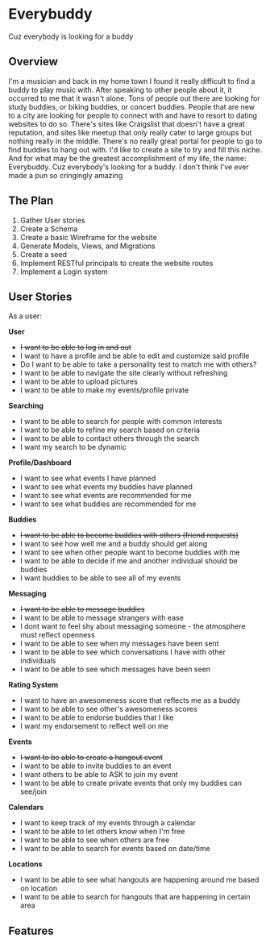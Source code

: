 # Everybuddy
Cuz everybody is looking for a buddy

## Overview

I'm a musician and back in my home town I found it really difficult to find a buddy to play music with.  After speaking to other people about it, it occurred to me that it wasn't alone.  Tons of people out there are looking for study buddies, or biking buddies, or concert buddies.  People that are new to a city are looking for people to connect with and have to resort to dating websites to do so.  There's sites like Craigslist that doesn't have a great reputation, and sites like meetup that only really cater to large groups but nothing really in the middle.  There's no really great portal for people to go to find buddies to hang out with.  I'd like to create a site to try and fill this niche.  And for what may be the greatest accomplishment of my life, the name: Everybuddy.  Cuz everybody's looking for a buddy.  I don't think I've ever made a pun so cringingly amazing

## The Plan

1. Gather User stories
2. Create a Schema
3. Create a basic Wireframe for the website
4. Generate Models, Views, and Migrations
5. Create a seed
6. Implement RESTful principals to create the website routes
7. Implement a Login system

## User Stories

As a user:

**User**
- ~~I want to be able to log in and out~~
- I want to have a profile and be able to edit and customize said profile
- Do I want to be able to take a personality test to match me with others?
- I want to be able to navigate the site clearly without refreshing
- I want to be able to upload pictures
- I want to be able to make my events/profile private

**Searching**
- I want to be able to search for people with common interests
- I want to be able to refine my search based on criteria
- I want to be able to contact others through the search
- I want my search to be dynamic

**Profile/Dashboard**
- I want to see what events I have planned
- I want to see what events my buddies have planned
- I want to see what events are recommended for me
- I want to see what buddies are recommended for me

**Buddies**
- ~~I want to be able to become buddies with others (friend requests)~~
- I want to see how well me and a buddy should get along
- I want to see when other people want to become buddies with me
- I want to be able to decide if me and another individual should be buddies
- I want buddies to be able to see all of my events

**Messaging**
- ~~I want to be able to message buddies~~
- I want to be able to message strangers with ease
- I dont want to feel shy about messaging someone - the atmosphere must reflect openness
- I want to be able to see when my messages have been sent
- I want to be able to see which conversations I have with other individuals
- I want to be able to see which messages have been seen

**Rating System**
- I want to have an awesomeness score that reflects me as a buddy
- I want to be able to see other's awesomeness scores
- I want to be able to endorse buddies that I like
- I want my endorsement to reflect well on me

**Events**
- ~~I want to be able to create a hangout event~~
- I want to be able to invite buddies to an event
- I want others to be able to ASK to join my event
- I want to be able to create private events that only my buddies can see/join

**Calendars**
- I want to keep track of my events through a calendar
- I want to be able to let others know when I'm free
- I want to be able to see when others are free
- I want to be able to search for events based on date/time

**Locations**
- I want to be able to see what hangouts are happening around me based on location
- I want to be able to search for hangouts that are happening in certain area



## Features